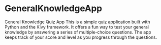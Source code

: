 # GeneralKnowledgeApp
General Knowledge Quiz App  This is a simple quiz application built with Python and the Kivy framework. It offers a fun way to test your general knowledge by answering a series of multiple-choice questions. The app keeps track of your score and level as you progress through the questions.
